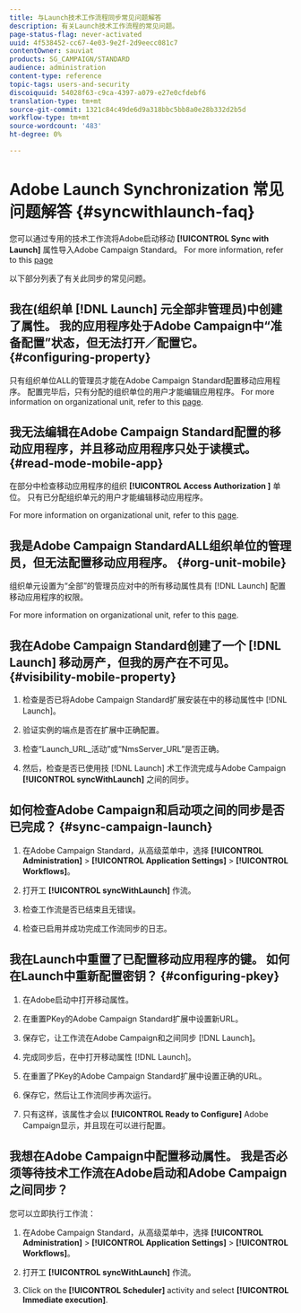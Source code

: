 ```yaml
---
title: 与Launch技术工作流程同步常见问题解答
description: 有关Launch技术工作流程的常见问题。
page-status-flag: never-activated
uuid: 4f538452-cc67-4e03-9e2f-2d9eecc081c7
contentOwner: sauviat
products: SG_CAMPAIGN/STANDARD
audience: administration
content-type: reference
topic-tags: users-and-security
discoiquuid: 54028f63-c9ca-4397-a079-e27e0cfdebf6
translation-type: tm+mt
source-git-commit: 1321c84c49de6d9a318bbc5bb8a0e28b332d2b5d
workflow-type: tm+mt
source-wordcount: '483'
ht-degree: 0%

---
```



# Adobe Launch Synchronization 常见问题解答 {#syncwithlaunch-faq}

您可以通过专用的技术工作流将Adobe启动移动 **[!UICONTROL Sync with Launch]** 属性导入Adobe Campaign Standard。 For more information, refer to this [page](../../administration/using/technical-workflows.md)

以下部分列表了有关此同步的常见问题。

## 我在(组织单 [!DNL Launch] 元全部非管理员)中创建了属性。 我的应用程序处于Adobe Campaign中“准备配置”状态，但无法打开／配置它。 {#configuring-property}

只有组织单位ALL的管理员才能在Adobe Campaign Standard配置移动应用程序。 配置完毕后，只有分配的组织单位的用户才能编辑应用程序。 For more information on organizational unit, refer to this [page](../../administration/using/organizational-units.md).

## 我无法编辑在Adobe Campaign Standard配置的移动应用程序，并且移动应用程序只处于读模式。 {#read-mode-mobile-app}

在部分中检查移动应用程序的组织 **[!UICONTROL Access Authorization ]** 单位。 只有已分配组织单元的用户才能编辑移动应用程序。

For more information on organizational unit, refer to this [page](../../administration/using/organizational-units.md).

## 我是Adobe Campaign StandardALL组织单位的管理员，但无法配置移动应用程序。 {#org-unit-mobile}

组织单元设置为“全部”的管理员应对中的所有移动属性具有 [!DNL Launch] 配置移动应用程序的权限。

For more information on organizational unit, refer to this [page](../../administration/using/organizational-units.md).

## 我在Adobe Campaign Standard创建了一个 [!DNL Launch] 移动房产，但我的房产在不可见。 {#visibility-mobile-property}

1. 检查是否已将Adobe Campaign Standard扩展安装在中的移动属性中 [!DNL Launch]。

1. 验证实例的端点是否在扩展中正确配置。

1. 检查“Launch_URL_活动”或“NmsServer_URL”是否正确。

1. 然后，检查是否已使用技 [!DNL Launch] 术工作流完成与Adobe Campaign **[!UICONTROL syncWithLaunch]** 之间的同步。

## 如何检查Adobe Campaign和启动项之间的同步是否已完成？ {#sync-campaign-launch}

1. 在Adobe Campaign Standard，从高级菜单中，选择 **[!UICONTROL Administration]** > **[!UICONTROL Application Settings]** > **[!UICONTROL Workflows]**。

1. 打开工 **[!UICONTROL syncWithLaunch]** 作流。

1. 检查工作流是否已结束且无错误。

1. 检查已启用并成功完成工作流同步的日志。

## 我在Launch中重置了已配置移动应用程序的键。 如何在Launch中重新配置密钥？ {#configuring-pkey}

1. 在Adobe启动中打开移动属性。

1. 在重置PKey的Adobe Campaign Standard扩展中设置新URL。

1. 保存它，让工作流在Adobe Campaign和之间同步 [!DNL Launch]。

1. 完成同步后，在中打开移动属性 [!DNL Launch]。

1. 在重置了PKey的Adobe Campaign Standard扩展中设置正确的URL。

1. 保存它，然后让工作流同步再次运行。

1. 只有这样，该属性才会以 **[!UICONTROL Ready to Configure]** Adobe Campaign显示，并且现在可以进行配置。

## 我想在Adobe Campaign中配置移动属性。 我是否必须等待技术工作流在Adobe启动和Adobe Campaign之间同步？

您可以立即执行工作流：

1. 在Adobe Campaign Standard，从高级菜单中，选择 **[!UICONTROL Administration]** > **[!UICONTROL Application Settings]** > **[!UICONTROL Workflows]**。

1. 打开工 **[!UICONTROL syncWithLaunch]** 作流。

1. Click on the **[!UICONTROL Scheduler]** activity and select **[!UICONTROL Immediate execution]**.
